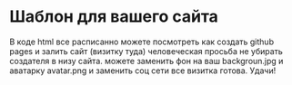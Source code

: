 # Шаблон для вашего сайта

В коде html все расписанно можете посмотреть как создать github pages и залить
сайт (визитку туда) человеческая просьба не убирать создателя в низу сайта. можете 
заменить фон на ваш backgroun.jpg и аватарку avatar.png и заменить соц сети все 
визитка готова. Удачи!
